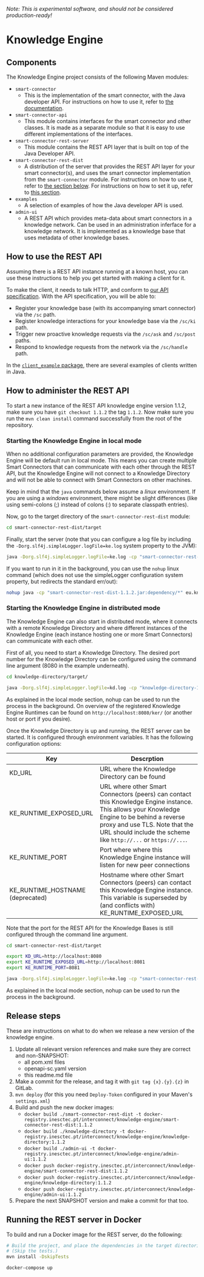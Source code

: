*Note: This is experimental software, and should not be considered production-ready!*

# Knowledge Engine

## Components

The Knowledge Engine project consists of the following Maven modules:
- `smart-connector`
  - This is the implementation of the smart connector, with the Java developer API. For instructions on how to use it, refer to [the documentation](./docs/03_java_developer_api.md).
- `smart-connector-api`
	- This module contains interfaces for the smart connector and other classes. It is made as a separate module so that it is easy to use different implementations of the interfaces.
- `smart-connector-rest-server`
	- This module contains the REST API layer that is built on top of the Java Developer API.
- `smart-connector-rest-dist`
  - A distribution of the server that provides the REST API layer for your smart connector(s), and uses the smart connector implementation from the `smart-connector` module. For instructions on how to use it, refer to [the section below](#how-to-use-the-rest-api). For instructions on how to set it up, refer to [this section](#how-to-administer-the-rest-api).
- `examples`
	- A selection of examples of how the Java developer API is used.
- `admin-ui`
	- A REST API which provides meta-data about smart connectors in a knowledge network. Can be used in an administration inferface for a knowledge network. It is implemented as a knowledge base that uses metadata of other knowledge bases.

## How to use the REST API
Assuming there is a REST API instance running at a known host, you can use these instructions to help you get started with making a client for it.

To make the client, it needs to talk HTTP, and conform to [our API specification](./smart-connector-rest-server/src/main/resources/openapi-sc.yaml).
With the API specification, you will be able to:

- Register your knowledge base (with its accompanying smart connector) via the `/sc` path.
- Register knowledge interactions for your knowledge base via the `/sc/ki` path.
- Trigger new proactive knowledge requests via the `/sc/ask` and `/sc/post` paths.
- Respond to knowledge requests from the network via the `/sc/handle` path.

In the [`client_example` package](./smart-connector-rest-server/src/main/java/eu/interconnectproject/knowledge_engine/rest/api/client_example), there are several examples of clients written in Java.

## How to administer the REST API
To start a new instance of the REST API knowledge engine version 1.1.2, make sure you have `git checkout 1.1.2` the tag `1.1.2`. Now make sure you run the `mvn clean install` command successfully from the root of the repository.

### Starting the Knowledge Engine in local mode
When no additional configuration parameters are provided, the Knowledge Engine will be default run in local mode. This means you can create multiple Smart Connectors that can communicate with each other through the REST API, but the Knowledge Engine will not connect to a Knowledge Directory and will not be able to connect with Smart Connectors on other machines.

Keep in mind that the `java` commands below assume a *linux* environment. If you are using a *windows* environment, there might be slight differences (like using semi-colons (;) instead of colons (:) to separate classpath entries).

Now, go to the target directory of the `smart-connector-rest-dist` module:

```bash
cd smart-connector-rest-dist/target
```

Finally, start the server (note that you can configure a log file by including the `-Dorg.slf4j.simpleLogger.logFile=ke.log` system property to the JVM):

```bash
java -Dorg.slf4j.simpleLogger.logFile=ke.log -cp "smart-connector-rest-dist-1.1.2.jar:dependency/*" eu.knowledge.engine.rest.Main 8280
```

If you want to run in it in the background, you can use the `nohup` linux command (which does not use the simpleLogger configuration system property, but redirects the standard err/out):

```bash
nohup java -cp "smart-connector-rest-dist-1.1.2.jar:dependency/*" eu.knowledge.engine.rest.Main 8280 > ke.log
```

### Starting the Knowledge Engine in distributed mode
The Knowledge Engine can also start in distributed mode, where it connects with a remote Knowledge Directory and where different instances of the Knowledge Engine (each instance hosting one or more Smart Connectors) can communicate with each other.

First of all, you need to start a Knowledge Directory. The desired port number for the Knowledge Directory can be configured using the command line argument (8080 in the example underneath).

```bash
cd knowledge-directory/target/

java -Dorg.slf4j.simpleLogger.logFile=kd.log -cp "knowledge-directory-1.1.2.jar:dependency/*" eu.knowledge.engine.knowledgedirectory.Main 8080
```

As explained in the local mode section, nohup can be used to run the process in the background. On overview of the registered Knowledge Engine Runtimes can be found on `http://localhost:8080/ker/` (or another host or port if you desire).

Once the Knowledge Directory is up and running, the REST server can be started. It is configured through environment variables. It has the following configuration options:

| Key | Descrption |
| --- | --- |
| KD_URL | URL where the Knowledge Directory can be found |
| KE_RUNTIME_EXPOSED_URL | URL where other Smart Connectors (peers) can contact this Knowledge Engine instance. This allows your Knowledge Engine to be behind a reverse proxy and use TLS. Note that the URL should include the scheme like `http://...` or `https://...`.
| KE_RUNTIME_PORT | Port where where this Knowledge Engine instance will listen for new peer connections |
| KE_RUNTIME_HOSTNAME (deprecated) | Hostname where other Smart Connectors (peers) can contact this Knowledge Engine instance. This variable is superseded by (and conflicts with) KE_RUNTIME_EXPOSED_URL|

Note that the port for the REST API for the Knowledge Bases is still configured through the command line argument.

```bash
cd smart-connector-rest-dist/target

export KD_URL=http://localhost:8080
export KE_RUNTIME_EXPOSED_URL=http://localhost:8081
export KE_RUNTIME_PORT=8081

java -Dorg.slf4j.simpleLogger.logFile=ke.log -cp "smart-connector-rest-dist-1.1.2.jar:dependency/*" eu.knowledge.engine.rest.Main 8280
```

As explained in the local mode section, nohup can be used to run the process in the background.

## Release steps
These are instructions on what to do when we release a new version of the knowledge engine.

1. Update all relevant version references and make sure they are correct and non-SNAPSHOT:
	- all pom.xml files
	- openapi-sc.yaml version
	- this readme.md file
2. Make a commit for the release, and tag it with `git tag {x}.{y}.{z}` in GitLab.
3. `mvn deploy` (for this you need `Deploy-Token` configured in your Maven's `settings.xml`)
4. Build and push the new docker images:
	- `docker build ./smart-connector-rest-dist -t docker-registry.inesctec.pt/interconnect/knowledge-engine/smart-connector-rest-dist:1.1.2`
	- `docker build ./knowledge-directory -t docker-registry.inesctec.pt/interconnect/knowledge-engine/knowledge-directory:1.1.2`
	- `docker build ./admin-ui -t docker-registry.inesctec.pt/interconnect/knowledge-engine/admin-ui:1.1.2`
	- `docker push docker-registry.inesctec.pt/interconnect/knowledge-engine/smart-connector-rest-dist:1.1.2`
	- `docker push docker-registry.inesctec.pt/interconnect/knowledge-engine/knowledge-directory:1.1.2`
	- `docker push docker-registry.inesctec.pt/interconnect/knowledge-engine/admin-ui:1.1.2`
5. Prepare the next SNAPSHOT version and make a commit for that too.

## Running the REST server in Docker

To build and run a Docker image for the REST server, do the following:

```bash
# Build the project, and place the dependencies in the target directories.
# (Skip the tests.)
mvn install -DskipTests

docker-compose up
```
